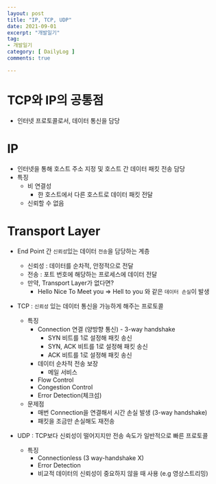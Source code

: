 ```yaml
---
layout: post
title: "IP, TCP, UDP"
date: 2021-09-01
excerpt: "개발일기"
tag:
- 개발일기
category: [ DailyLog ]
comments: true

---
```



# TCP와 IP의 공통점

- 인터넷 프로토콜로서, 데이터 통신을 담당

# IP

- 인터넷을 통해 호스트 주소 지정 및 호스트 간 데이터 패킷 전송 담당
- 특징
    - 비 연결성
        - 한 호스트에서 다른 호스트로 데이터 패킷 전달
    - 신뢰할 수 없음

# Transport Layer

- End Point 간 `신뢰성`있는 데이터 `전송`을 담당하는 계층
    - 신뢰성 : 데이터를 순차적, 안정적으로 전달
    - 전송 : 포트 번호에 해당하는 프로세스에 데이터 전달
    - 만약, Transport Layer가 없다면?
        - Hello Nice To Meet you  => Hell to you 와 같은 `데이터 손실`이 발생

- TCP : `신뢰성` 있는 데이터 통신을 가능하게 해주는 프로토콜
    - 특징
        - Connection 연결 (양방향 통신) - 3-way handshake
            - SYN 비트를 1로 설정해 패킷 송신
            - SYN, ACK 비트를 1로 설정해 패킷 송신
            - ACK 비트를 1로 설정해 패킷 송신
        - 데이터 순차적 전송 보장
            - 메일 서비스
        - Flow Control
        - Congestion Control
        - Error Detection(체크섬)
    - 문제점
        - 매번 Connection을 연결해서 시간 손실 발생 (3-way handshake)
        - 패킷을 조금만 손실해도 재전송

- UDP : TCP보다 신뢰성이 떨어지지만 전송 속도가 일반적으로 빠른 프로토콜
    - 특징
        - Connectionless (3 way-handshake X)
        - Error Detection
        - 비교적 데이터의 신뢰성이 중요하지 않을 때 사용 (e.g 영상스트리밍) 
